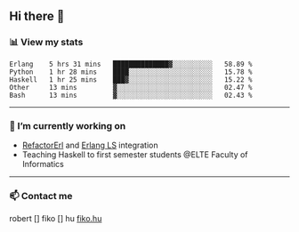 ## Hi there 👋

### 📊 View my stats

<!--START_SECTION:waka-->
```text
Erlang    5 hrs 31 mins   ██████████████▓░░░░░░░░░░   58.89 % 
Python    1 hr 28 mins    ████░░░░░░░░░░░░░░░░░░░░░   15.78 % 
Haskell   1 hr 25 mins    ███▓░░░░░░░░░░░░░░░░░░░░░   15.22 % 
Other     13 mins         ▓░░░░░░░░░░░░░░░░░░░░░░░░   02.47 % 
Bash      13 mins         ▓░░░░░░░░░░░░░░░░░░░░░░░░   02.43 % 
```
<!--END_SECTION:waka-->


---

### 🔭 I’m currently working on
- [RefactorErl](https://plc.inf.elte.hu/erlang/) and [Erlang LS](https://erlang-ls.github.io) integration
- Teaching Haskell to first semester students @ELTE Faculty of Informatics

---



### 📫 Contact me
robert [] fiko [] hu
[fiko.hu](https://fiko.hu)


<!--
**robertfiko/robertfiko** is a ✨ _special_ ✨ repository because its `README.md` (this file) appears on your GitHub profile.

Here are some ideas to get you started:

- 🔭 I’m currently working on ...
- 🌱 I’m currently learning ...
- 👯 I’m looking to collaborate on ...
- 🤔 I’m looking for help with ...
- 💬 Ask me about ...
- 📫 How to reach me: ...
- 😄 Pronouns: ...
- ⚡ Fun fact: ...
-->
